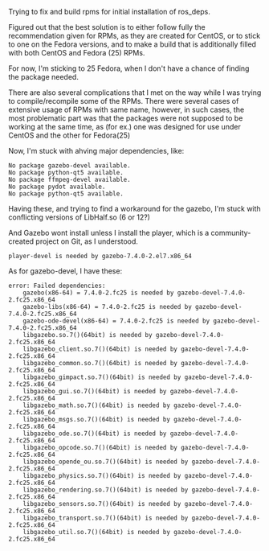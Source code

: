 Trying to fix and build rpms for initial installation of ros_deps. 

Figured out that the best solution is to either follow fully the recommendation given for RPMs, as they are created for CentOS, or to stick to one on the Fedora versions, and to make a build that is additionally filled with both CentOS and Fedora (25) RPMs.

For now, I'm sticking to 25 Fedora, when I don't have a chance of finding the package needed.

There are also several complications that I met on the way while I was trying to compile/recompile some of the RPMs. There were several cases of extensive usage of RPMs with same name, however, in such cases, the most problematic part was that the packages were not supposed to be working at the same time, as (for ex.) one was designed for use under CentOS and the other for Fedora(25)

Now, I'm stuck with ahving major dependencies, like:
```
No package gazebo-devel available.
No package python-qt5 available.
No package ffmpeg-devel available.
No package pydot available.
No package python-qt5 available.
```
Having these, and trying to find a workaround for the gazebo, I'm stuck with conflicting versions of LibHalf.so (6 or 12?) 

And Gazebo wont install unless I install the player, which is a community-created project on Git, as I understood.
```
player-devel is needed by gazebo-7.4.0-2.el7.x86_64
```
As for gazebo-devel, I have these:
```
error: Failed dependencies:
	gazebo(x86-64) = 7.4.0-2.fc25 is needed by gazebo-devel-7.4.0-2.fc25.x86_64
	gazebo-libs(x86-64) = 7.4.0-2.fc25 is needed by gazebo-devel-7.4.0-2.fc25.x86_64
	gazebo-ode-devel(x86-64) = 7.4.0-2.fc25 is needed by gazebo-devel-7.4.0-2.fc25.x86_64
	libgazebo.so.7()(64bit) is needed by gazebo-devel-7.4.0-2.fc25.x86_64
	libgazebo_client.so.7()(64bit) is needed by gazebo-devel-7.4.0-2.fc25.x86_64
	libgazebo_common.so.7()(64bit) is needed by gazebo-devel-7.4.0-2.fc25.x86_64
	libgazebo_gimpact.so.7()(64bit) is needed by gazebo-devel-7.4.0-2.fc25.x86_64
	libgazebo_gui.so.7()(64bit) is needed by gazebo-devel-7.4.0-2.fc25.x86_64
	libgazebo_math.so.7()(64bit) is needed by gazebo-devel-7.4.0-2.fc25.x86_64
	libgazebo_msgs.so.7()(64bit) is needed by gazebo-devel-7.4.0-2.fc25.x86_64
	libgazebo_ode.so.7()(64bit) is needed by gazebo-devel-7.4.0-2.fc25.x86_64
	libgazebo_opcode.so.7()(64bit) is needed by gazebo-devel-7.4.0-2.fc25.x86_64
	libgazebo_opende_ou.so.7()(64bit) is needed by gazebo-devel-7.4.0-2.fc25.x86_64
	libgazebo_physics.so.7()(64bit) is needed by gazebo-devel-7.4.0-2.fc25.x86_64
	libgazebo_rendering.so.7()(64bit) is needed by gazebo-devel-7.4.0-2.fc25.x86_64
	libgazebo_sensors.so.7()(64bit) is needed by gazebo-devel-7.4.0-2.fc25.x86_64
	libgazebo_transport.so.7()(64bit) is needed by gazebo-devel-7.4.0-2.fc25.x86_64
	libgazebo_util.so.7()(64bit) is needed by gazebo-devel-7.4.0-2.fc25.x86_64
```


